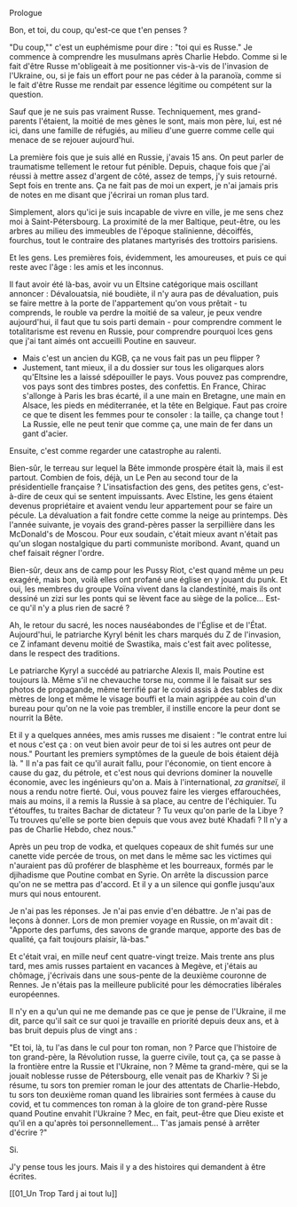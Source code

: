 Prologue

Bon, et toi, du coup, qu'est-ce que t'en penses ?

"Du coup,"" c'est un euphémisme pour dire : "toi qui es Russe." Je commence à comprendre les musulmans après Charlie Hebdo. Comme si le fait d'être Russe m'obligeait à me positionner vis-à-vis de l'invasion de l'Ukraine, ou, si je fais un effort pour ne pas céder à la paranoïa, comme si le fait d'être Russe me rendait par essence légitime ou compétent sur la question.

Sauf que je ne suis pas vraiment Russe. Techniquement, mes grand-parents l'étaient, la moitié de mes gènes le sont, mais mon père, lui, est né ici, dans une famille de réfugiés, au milieu d'une guerre comme celle qui menace de se rejouer aujourd'hui.

La première fois que je suis allé en Russie, j'avais 15 ans. On peut parler de traumatisme tellement le retour fut pénible. Depuis, chaque fois que j'ai réussi à mettre assez d'argent de côté, assez de temps, j'y suis retourné. Sept fois en trente ans. Ça ne fait pas de moi un expert, je n'ai jamais pris de notes en me disant que j'écrirai un roman plus tard.

Simplement, alors qu'ici je suis incapable de vivre en ville, je me sens chez moi à Saint-Pétersbourg. La proximité de la mer Baltique, peut-être, ou les arbres au milieu des immeubles de l'époque stalinienne, décoiffés, fourchus, tout le contraire des platanes martyrisés des trottoirs parisiens.

Et les gens. Les premières fois, évidemment, les amoureuses, et puis ce qui reste avec l'âge : les amis et les inconnus.

Il faut avoir été là-bas, avoir vu un Eltsine catégorique mais oscillant annoncer : Dévalouatsia, nié boudiète, il n'y aura pas de dévaluation, puis se faire mettre à la porte de l'appartement qu'on vous prêtait - tu comprends, le rouble va perdre la moitié de sa valeur, je peux vendre aujourd'hui, il faut que tu sois parti demain - pour comprendre comment le totalitarisme est revenu en Russie, pour comprendre pourquoi lces gens que j'ai tant aimés ont accueilli Poutine en sauveur.

- Mais c'est un ancien du KGB, ça ne vous fait pas un peu flipper ? 
- Justement, tant mieux, il a du dossier sur tous les oligarques alors qu'Eltsine les a laissé sdépouiller le pays. Vous pouvez pas comprendre, vos pays sont des timbres postes, des confettis. En France, Chirac s'allonge à Paris les bras écarté, il a une main en Bretagne, une main en Alsace, les pieds en méditerranée, et la tête en Belgique. Faut pas croire ce que te disent les femmes pour te consoler : la taille, ça change tout ! La Russie, elle ne peut tenir que comme ça, une main de fer dans un gant d'acier.

Ensuite, c'est comme regarder une catastrophe au ralenti.

Bien-sûr, le terreau sur lequel la Bête immonde prospère était là, mais il est partout. Combien de fois, déjà, un Le Pen au second tour de la présidentielle française ? L'insatisfaction des gens, des petites gens, c'est-à-dire de ceux qui se sentent impuissants. Avec Elstine, les gens étaient devenus propriétaire et avaient vendu leur appartement pour se faire un pécule. La dévaluation a fait fondre cette comme la neige au printemps. Dès l'année suivante, je voyais des grand-pères  passer la serpillière dans les McDonald's de Moscou. Pour eux soudain, c'était mieux avant n'était pas qu'un slogan nostalgique du parti communiste moribond. Avant, quand un chef faisait régner l'ordre. 

Bien-sûr, deux ans de camp pour les Pussy Riot, c'est quand même un peu exagéré, mais bon, voilà elles ont profané une église en y jouant du punk. Et oui, les membres du groupe Voïna vivent dans la clandestinité, mais ils ont dessiné un zizi sur les ponts qui se lèvent face au siège de la police… Est-ce qu'il n'y a plus rien de sacré ?

Ah, le retour du sacré, les noces nauséabondes de l'Église et de l'État. Aujourd'hui, le patriarche Kyryl bénit les chars marqués du Z de l'invasion, ce Z infamant devenu moitié de Swastika, mais c'est fait avec politesse, dans le respect des traditions.

Le patriarche Kyryl a succédé au patriarche Alexis II, mais Poutine est toujours là. Même s'il ne chevauche torse nu, comme il le faisait sur ses photos de propagande, même terrifié par le covid assis à des tables de dix mètres de long et même le visage bouffi et la main agrippée au coin d'un bureau pour qu'on ne la voie pas trembler, il instille encore la peur dont se nourrit la Bête.

Et il y a quelques années, mes amis russes me disaient : "le contrat entre lui et nous c'est ça : on veut bien avoir peur de toi si les autres ont peur de nous." Pourtant les premiers symptômes de la gueule de bois étaient déjà là. " Il n'a pas fait ce qu'il aurait fallu, pour l'économie, on tient encore à cause du gaz, du pétrole, et c'est nous qui devrions dominer la nouvelle économie, avec les ingénieurs qu'on a. Mais à l'international, _za granitseï,_ il nous a rendu notre fierté. Oui, vous pouvez faire les vierges effarouchées, mais au moins, il a remis la Russie à sa place, au centre de l'échiquier. Tu t'étouffes, tu traites Bachar de dictateur ? Tu veux qu'on parle de la Libye ? Tu trouves qu'elle se porte bien depuis que vous avez buté Khadafi ? Il n'y a pas de Charlie Hebdo, chez nous." 

Après un peu trop de vodka, et quelques copeaux de shit fumés sur une canette vide percée de trous, on met dans le même sac les victimes qui n'auraient pas dû proférer de blasphème et les bourreaux, formés par le djihadisme que Poutine combat en Syrie. On arrête la discussion parce qu'on ne se mettra pas d'accord. Et il y a un silence qui gonfle jusqu'aux murs qui nous entourent.

Je n'ai pas les réponses. Je n'ai pas envie d'en débattre. Je n'ai pas de leçons à donner. Lors de mon premier voyage en Russie, on m'avait dit : "Apporte des parfums, des savons de grande marque, apporte des bas de qualité, ça fait toujours plaisir, là-bas."

Et c'était vrai, en mille neuf cent quatre-vingt treize. Mais trente ans plus tard, mes amis russes partaient en vacances à Megève, et j'étais au chômage, j'écrivais dans une sous-pente de la deuxième couronne de Rennes. Je n'étais pas la meilleure publicité pour les démocraties libérales européennes.

Il n'y en a qu'un qui ne me demande pas ce que je pense de l'Ukraine, il me dit, parce qu'il sait ce sur quoi je travaille en priorité depuis deux ans, et à bas bruit depuis plus de vingt ans :

"Et toi, là, tu l'as dans le cul pour ton roman, non ? Parce que l'histoire de ton grand-père, la Révolution russe, la guerre civile, tout ça, ça se passe à la frontière entre la Russie et l'Ukraine, non ? Même ta grand-mère, qui se la jouait noblesse russe de Pétersbourg, elle venait pas de Kharkiv ? Si je résume, tu sors ton premier roman le jour des attentats de Charlie-Hebdo, tu sors ton deuxième roman quand les librairies sont fermées à cause du covid, et tu commences ton roman à la gloire de ton grand-père Russe quand Poutine envahit l'Ukraine ? Mec, en fait, peut-être que Dieu existe et qu'il en a qu'après toi personnellement… T'as jamais pensé à arrêter d'écrire ?"

Si.

J'y pense tous les jours. Mais il y a des histoires qui demandent à être écrites. 

[[01_Un Trop Tard j ai tout lu]]